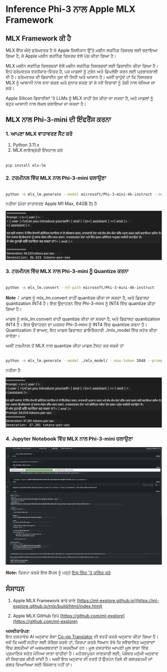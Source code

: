 <!--
CO_OP_TRANSLATOR_METADATA:
{
  "original_hash": "dcb656f3d206fc4968e236deec5d4384",
  "translation_date": "2025-07-17T10:05:44+00:00",
  "source_file": "md/03.FineTuning/03.Inference/MLX_Inference.md",
  "language_code": "pa"
}
-->
# **Inference Phi-3 ਨਾਲ Apple MLX Framework**

## **MLX Framework ਕੀ ਹੈ**

MLX ਇੱਕ ਐਰੇ ਫਰੇਮਵਰਕ ਹੈ ਜੋ Apple ਸਿਲੀਕਾਨ ਉੱਤੇ ਮਸ਼ੀਨ ਲਰਨਿੰਗ ਰਿਸਰਚ ਲਈ ਬਣਾਇਆ ਗਿਆ ਹੈ, ਜੋ Apple ਮਸ਼ੀਨ ਲਰਨਿੰਗ ਰਿਸਰਚ ਵੱਲੋਂ ਪੇਸ਼ ਕੀਤਾ ਗਿਆ ਹੈ।

MLX ਮਸ਼ੀਨ ਲਰਨਿੰਗ ਰਿਸਰਚਰਾਂ ਵੱਲੋਂ ਮਸ਼ੀਨ ਲਰਨਿੰਗ ਰਿਸਰਚਰਾਂ ਲਈ ਡਿਜ਼ਾਈਨ ਕੀਤਾ ਗਿਆ ਹੈ। ਇਹ ਫਰੇਮਵਰਕ ਵਰਤੋਂਕਾਰ-ਮਿੱਤਰ ਹੈ, ਪਰ ਮਾਡਲਾਂ ਨੂੰ ਟ੍ਰੇਨ ਅਤੇ ਡਿਪਲੋਇ ਕਰਨ ਲਈ ਪ੍ਰਭਾਵਸ਼ਾਲੀ ਵੀ ਹੈ। ਫਰੇਮਵਰਕ ਦੀ ਡਿਜ਼ਾਈਨ ਖੁਦ ਵੀ ਸਿਧੀ ਅਤੇ ਆਸਾਨ ਹੈ। ਅਸੀਂ ਚਾਹੁੰਦੇ ਹਾਂ ਕਿ ਰਿਸਰਚਰ MLX ਨੂੰ ਆਸਾਨੀ ਨਾਲ ਵਧਾ ਸਕਣ ਅਤੇ ਸੁਧਾਰ ਸਕਣ ਤਾਂ ਜੋ ਨਵੇਂ ਵਿਚਾਰਾਂ ਨੂੰ ਤੇਜ਼ੀ ਨਾਲ ਖੋਜਿਆ ਜਾ ਸਕੇ।

Apple Silicon ਡਿਵਾਈਸਾਂ 'ਤੇ LLMs ਨੂੰ MLX ਰਾਹੀਂ ਤੇਜ਼ ਕੀਤਾ ਜਾ ਸਕਦਾ ਹੈ, ਅਤੇ ਮਾਡਲਾਂ ਨੂੰ ਬਹੁਤ ਆਸਾਨੀ ਨਾਲ ਲੋਕਲ ਚਲਾਇਆ ਜਾ ਸਕਦਾ ਹੈ।

## **MLX ਨਾਲ Phi-3-mini ਦੀ ਇੰਫਰੈਂਸ ਕਰਨਾ**

### **1. ਆਪਣਾ MLX ਵਾਤਾਵਰਣ ਸੈੱਟ ਕਰੋ**

1. Python 3.11.x
2. MLX ਲਾਇਬ੍ਰੇਰੀ ਇੰਸਟਾਲ ਕਰੋ


```bash

pip install mlx-lm

```

### **2. ਟਰਮੀਨਲ ਵਿੱਚ MLX ਨਾਲ Phi-3-mini ਚਲਾਉਣਾ**


```bash

python -m mlx_lm.generate --model microsoft/Phi-3-mini-4k-instruct --max-token 2048 --prompt  "<|user|>\nCan you introduce yourself<|end|>\n<|assistant|>"

```

ਨਤੀਜਾ (ਮੇਰਾ ਵਾਤਾਵਰਣ Apple M1 Max, 64GB ਹੈ) ਹੈ

![Terminal](../../../../../translated_images/01.5cf57df8f7407cf9281c0237f4e69c3728b8817253aad0835d14108b07c83c88.pa.png)

### **3. ਟਰਮੀਨਲ ਵਿੱਚ MLX ਨਾਲ Phi-3-mini ਨੂੰ Quantize ਕਰਨਾ**


```bash

python -m mlx_lm.convert --hf-path microsoft/Phi-3-mini-4k-instruct

```

***Note：*** ਮਾਡਲ ਨੂੰ mlx_lm.convert ਰਾਹੀਂ quantize ਕੀਤਾ ਜਾ ਸਕਦਾ ਹੈ, ਅਤੇ ਡਿਫਾਲਟ quantization INT4 ਹੈ। ਇਸ ਉਦਾਹਰਨ ਵਿੱਚ Phi-3-mini ਨੂੰ INT4 ਵਿੱਚ quantize ਕੀਤਾ ਗਿਆ ਹੈ।

ਮਾਡਲ ਨੂੰ mlx_lm.convert ਰਾਹੀਂ quantize ਕੀਤਾ ਜਾ ਸਕਦਾ ਹੈ, ਅਤੇ ਡਿਫਾਲਟ quantization INT4 ਹੈ। ਇਸ ਉਦਾਹਰਨ ਦਾ ਮਕਸਦ Phi-3-mini ਨੂੰ INT4 ਵਿੱਚ quantize ਕਰਨਾ ਹੈ। Quantization ਤੋਂ ਬਾਅਦ, ਇਹ ਮਾਡਲ ਡਿਫਾਲਟ ਡਾਇਰੈਕਟਰੀ ./mlx_model ਵਿੱਚ ਸਟੋਰ ਕੀਤਾ ਜਾਵੇਗਾ।

ਅਸੀਂ ਟਰਮੀਨਲ ਤੋਂ MLX ਨਾਲ quantize ਕੀਤਾ ਮਾਡਲ ਟੈਸਟ ਕਰ ਸਕਦੇ ਹਾਂ


```bash

python -m mlx_lm.generate --model ./mlx_model/ --max-token 2048 --prompt  "<|user|>\nCan you introduce yourself<|end|>\n<|assistant|>"

```

ਨਤੀਜਾ ਹੈ

![INT4](../../../../../translated_images/02.7b188681a8eadbc111aba8d8006e4b3671788947a99a46329261e169dd2ec29f.pa.png)


### **4. Jupyter Notebook ਵਿੱਚ MLX ਨਾਲ Phi-3-mini ਚਲਾਉਣਾ**


![Notebook](../../../../../translated_images/03.b9705a3a5aaa89f9eb0ca04c1a4565dfe4a5e8cc68604227d2eab149fef1d3c7.pa.png)

***Note:*** ਕਿਰਪਾ ਕਰਕੇ ਇਸ ਸੈਂਪਲ ਨੂੰ ਪੜ੍ਹੋ [ਇਸ ਲਿੰਕ 'ਤੇ ਕਲਿੱਕ ਕਰੋ](../../../../../code/03.Inference/MLX/MLX_DEMO.ipynb)


## **ਸੰਸਾਧਨ**

1. Apple MLX Framework ਬਾਰੇ ਜਾਣੋ [https://ml-explore.github.io](https://ml-explore.github.io/mlx/build/html/index.html)

2. Apple MLX GitHub ਰਿਪੋ [https://github.com/ml-explore](https://github.com/ml-explore)

**ਅਸਵੀਕਾਰੋਪਣ**:  
ਇਹ ਦਸਤਾਵੇਜ਼ AI ਅਨੁਵਾਦ ਸੇਵਾ [Co-op Translator](https://github.com/Azure/co-op-translator) ਦੀ ਵਰਤੋਂ ਕਰਕੇ ਅਨੁਵਾਦ ਕੀਤਾ ਗਿਆ ਹੈ। ਜਦੋਂ ਕਿ ਅਸੀਂ ਸਹੀਤਾ ਲਈ ਕੋਸ਼ਿਸ਼ ਕਰਦੇ ਹਾਂ, ਕਿਰਪਾ ਕਰਕੇ ਧਿਆਨ ਰੱਖੋ ਕਿ ਸਵੈਚਾਲਿਤ ਅਨੁਵਾਦਾਂ ਵਿੱਚ ਗਲਤੀਆਂ ਜਾਂ ਅਸਮਰਥਤਾਵਾਂ ਹੋ ਸਕਦੀਆਂ ਹਨ। ਮੂਲ ਦਸਤਾਵੇਜ਼ ਆਪਣੀ ਮੂਲ ਭਾਸ਼ਾ ਵਿੱਚ ਪ੍ਰਮਾਣਿਕ ਸਰੋਤ ਮੰਨਿਆ ਜਾਣਾ ਚਾਹੀਦਾ ਹੈ। ਮਹੱਤਵਪੂਰਨ ਜਾਣਕਾਰੀ ਲਈ, ਪੇਸ਼ੇਵਰ ਮਨੁੱਖੀ ਅਨੁਵਾਦ ਦੀ ਸਿਫਾਰਸ਼ ਕੀਤੀ ਜਾਂਦੀ ਹੈ। ਅਸੀਂ ਇਸ ਅਨੁਵਾਦ ਦੀ ਵਰਤੋਂ ਤੋਂ ਉਤਪੰਨ ਕਿਸੇ ਵੀ ਗਲਤਫਹਮੀ ਜਾਂ ਗਲਤ ਵਿਆਖਿਆ ਲਈ ਜ਼ਿੰਮੇਵਾਰ ਨਹੀਂ ਹਾਂ।